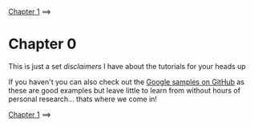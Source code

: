 [Chapter 1](./Chapter_01.md) ==>

# Chapter 0
This is just a set *disclaimers* I have about the tutorials for your heads up

If you haven't you can also check out the [Google samples on GitHub](https://github.com/googlesamples/tango-examples-c/)  as these are good examples but leave little to learn from without hours of personal research... thats where we come in!

[Chapter 1](./Chapter_01.md) ==>